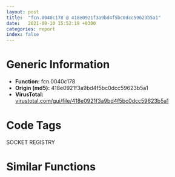 ```yaml
---
layout: post
title:  "fcn.0040c178 @ 418e0921f3a9bd4f5bc0dcc59623b5a1"
date:   2021-09-10 15:52:19 +0300
categories: report
index: false
---
```


# Generic Information
- **Function:** fcn.0040c178
- **Origin (md5):** 418e0921f3a9bd4f5bc0dcc59623b5a1
- **VirusTotal:** [virustotal.com/gui/file/418e0921f3a9bd4f5bc0dcc59623b5a1][virustotal_ref]

# Code Tags
<span class="tag" id="SOCKET">SOCKET</span>
<span class="tag" id="REGISTRY">REGISTRY</span>


# Similar Functions
<script type="text/javascript" src="https://www.gstatic.com/charts/loader.js"></script>
<script type="text/javascript">

    google.charts.load('current', {'packages':['corechart']});
    google.charts.setOnLoadCallback(drawChart);

    function drawChart() {
    var data = new google.visualization.DataTable();
        data.addColumn('number', 'X');
        data.addColumn('number', 'Y');
        data.addColumn({type: 'string', role: 'tooltip', 'p': {'html': true}});
        data.addColumn({'type': 'string', 'role': 'style'});
        
        data.addRows([
    [-33.44320297241211, -60.038002014160156, '<b><a href="/report/fcn.0040c178@418e0921f3a9bd4f5bc0dcc59623b5a1">fcn.0040c178</a><br>@418e0921f3a9bd4f5bc0dcc59623b5a1</b><br><br>push ebp<br>mov ebp esp<br>sub esp 0x620<br>mov eax dword[0x4a83f0]<br>xor eax ebp<br>mov dword[ebp-4] eax<br>push edi<br>xor eax eax<br>xor edi edi<br>push 0x400<br>mov word[ebp-0x614] ax<br>lea eax [ebp-0x612]<br>push edi<br>push eax<br>mov dword[ebp-0x61c] edi<br>mov dword[ebp-0x618] edi<br>call fcn.0043fe30<br>xor eax eax<br>push 0x208<br>mov word[ebp-0x210] ax<br>lea eax [ebp-0x20e]<br>push edi<br>push eax<br>mov dword[ebp-0x620] 0x400<br>call fcn.0043fe30<br>add esp 0x18<br>call fcn.0040b7d9<br>neg eax<br>sbb eax eax<br>and eax 0x200<br>lea ecx [ebp-0x618]<br>push ecx<br>inc eax<br>push eax<br>push edi<br>push 0x4912b8<br>push reloc.WS2_32.dll_bind<br>call dword[sym.imp.ADVAPI32.dll_RegOpenKeyExW]<br>test eax eax<br>jne 0x40c272<br>lea eax [ebp-0x620]<br>push eax<br>lea eax [ebp-0x614]<br>push eax<br>push edi<br>push edi<br>push 0x48fcac<br>push dword[ebp-0x618]<br>call dword[sym.imp.ADVAPI32.dll_RegQueryValueExW]<br>test eax eax<br>jne 0x40c266<br>push 0x104<br>lea eax [ebp-0x614]<br>push eax<br>lea eax [ebp-0x210]<br>push 0x105<br>push eax<br>mov dword[ebp-0x61c] 1<br>call fcn.0044844d<br>lea eax [ebp-0x210]<br>push eax<br>call fcn.0043eef2<br>add esp 0x14<br>mov dword[ebx] eax<br>push dword[ebp-0x618]<br>call dword[sym.imp.ADVAPI32.dll_RegCloseKey]<br>mov ecx dword[ebp-4]<br>mov eax dword[ebp-0x61c]<br>xor ecx ebp<br>pop edi<br>call fcn.0043e257<br>leave<br>ret<br>', 'point { fill-color: #e0440e; }'],
[-54.03629684448242, -46.964622497558594, '<b><a href="/report/fcn.0041997e@418e0921f3a9bd4f5bc0dcc59623b5a1">fcn.0041997e</a><br>@418e0921f3a9bd4f5bc0dcc59623b5a1</b><br><br>push ebp<br>mov ebp esp<br>sub esp 0x624<br>mov eax dword[0x4a83f0]<br>xor eax ebp<br>mov dword[ebp-4] eax<br>push esi<br>push edi<br>xor eax eax<br>xor edi edi<br>mov esi 0x400<br>push esi<br>mov word[ebp-0x614] ax<br>lea eax [ebp-0x612]<br>push edi<br>push eax<br>mov dword[ebp-0x61c] edi<br>mov dword[ebp-0x618] edi<br>call fcn.0043fe30<br>xor eax eax<br>push 0x208<br>mov word[ebp-0x210] ax<br>lea eax [ebp-0x20e]<br>push edi<br>push eax<br>mov dword[ebp-0x624] esi<br>call fcn.0043fe30<br>add esp 0x18<br>push 0x48fcec<br>push 0x493160<br>mov dword[ebp-0x620] edi<br>call dword[sym.imp.KERNEL32.dll_GetModuleHandleA]<br>push eax<br>call dword[sym.imp.KERNEL32.dll_GetProcAddress]<br>mov esi eax<br>cmp esi edi<br>je 0x419a18<br>lea eax [ebp-0x620]<br>push eax<br>call dword[sym.imp.KERNEL32.dll_GetCurrentProcess]<br>push eax<br>call esi<br>test eax eax<br>je 0x419a1e<br>mov eax dword[ebp-0x620]<br>neg eax<br>sbb eax eax<br>lea ecx [ebp-0x618]<br>push ecx<br>and eax 0x200<br>inc eax<br>push eax<br>push edi<br>push 0x49316c<br>push reloc.WS2_32.dll_bind<br>call dword[sym.imp.ADVAPI32.dll_RegOpenKeyExA]<br>test eax eax<br>jne 0x419aae<br>lea eax [ebp-0x624]<br>push eax<br>lea eax [ebp-0x614]<br>push eax<br>push edi<br>push edi<br>push 0x49317c<br>push dword[ebp-0x618]<br>call dword[sym.imp.ADVAPI32.dll_RegQueryValueExA]<br>test eax eax<br>jne 0x419aa2<br>push 0x104<br>lea eax [ebp-0x614]<br>push eax<br>lea eax [ebp-0x210]<br>push 0x105<br>push eax<br>mov dword[ebp-0x61c] 1<br>call fcn.0044844d<br>lea eax [ebp-0x210]<br>push eax<br>call fcn.0043eef2<br>add esp 0x14<br>mov dword[ebx] eax<br>push dword[ebp-0x618]<br>call dword[sym.imp.ADVAPI32.dll_RegCloseKey]<br>mov ecx dword[ebp-4]<br>mov eax dword[ebp-0x61c]<br>pop edi<br>xor ecx ebp<br>pop esi<br>call fcn.0043e257<br>leave<br>ret<br>', 'null'],
[3.0827035903930664, -67.69485473632812, '<b><a href="/report/fcn.00407182@6c5b0418e4a4c57d99cda47d2717045d">fcn.00407182</a><br>@6c5b0418e4a4c57d99cda47d2717045d</b><br><br>push ebp<br>lea ebp [esp-0x1fb4]<br>mov eax 0x2034<br>call fcn.004090e0<br>mov eax dword[0x43720c]<br>xor eax ebp<br>mov dword[ebp+0x1fb0] eax<br>push esi<br>push edi<br>mov esi 0x206<br>xor edi edi<br>push esi<br>lea eax [ebp+0x1ba2]<br>push edi<br>push eax<br>mov word[ebp+0x1ba0] di<br>call fcn.00408570<br>lea eax [ebp+0x1ba0]<br>push str.C:log<br>push eax<br>call fcn.00408466<br>push 0x7fe<br>lea eax [ebp+0xf92]<br>push edi<br>push eax<br>mov word[ebp+0xf90] di<br>call fcn.00408570<br>lea eax [ebp+0x1ba0]<br>push eax<br>lea eax [ebp+0x1998]<br>push str._sgswb.log<br>push eax<br>call fcn.00408482<br>push esi<br>lea eax [ebp+0x1792]<br>push edi<br>push eax<br>mov word[ebp+0x1790] di<br>call fcn.00408570<br>push esi<br>lea eax [ebp+0x1daa]<br>push edi<br>push eax<br>mov word[ebp+0x1da8] di<br>call fcn.00408570<br>add esp 0x44<br>push 0x104<br>lea eax [ebp+0x1da8]<br>push eax<br>push edi<br>call dword[sym.imp.KERNEL32.dll_GetModuleFileNameW]<br>lea eax [ebp+0x1da8]<br>push 0x5c<br>push eax<br>call fcn.0040840c<br>mov esi dword[sym.imp.SHLWAPI.dll_PathFileExistsW]<br>pop ecx<br>mov word[eax] di<br>pop ecx<br>lea eax [ebp+0x1998]<br>push eax<br>call esi<br>test eax eax<br>je 0x4073aa<br>lea eax [ebp+0x1da8]<br>push ebx<br>push eax<br>call fcn.00407e49<br>lea eax [ebp+eax*2+0x1daa]<br>push eax<br>lea eax [ebp+0x1790]<br>push eax<br>call fcn.00408466<br>lea eax [ebp+0x1790]<br>push eax<br>lea eax [ebp+0x1ba0]<br>push eax<br>lea eax [ebp+0x1998]<br>push str._s_s.txt<br>push eax<br>call fcn.00408482<br>lea eax [ebp+0x1fc0]<br>push eax<br>push dword[ebp+0x1fbc]<br>lea eax [ebp+0xf90]<br>push 0x3ff<br>push eax<br>call fcn.00408a69<br>push edi<br>call fcn.0040bf96<br>mov dword[ebp-0x80] eax<br>lea eax [ebp-0x80]<br>push eax<br>mov dword[ebp-0x7c] edx<br>call fcn.0040bf72<br>lea ecx [ebp+0xf90]<br>push ecx<br>push dword[eax]<br>mov ecx dword[eax+0x10]<br>push dword[eax+4]<br>inc ecx<br>push dword[eax+8]<br>push dword[eax+0xc]<br>mov eax dword[eax+0x14]<br>push ecx<br>add eax 0x76c<br>push eax<br>lea eax [ebp-0x70]<br>push str.__d__d__d__d__d__d_:_s<br>push eax<br>call fcn.00408482<br>add esp 0x58<br>lea eax [ebp+0x1998]<br>push eax<br>mov word[ebp+0x178e] di<br>mov dword[ebp-0x74] edi<br>call esi<br>xor ebx ebx<br>inc ebx<br>test eax eax<br>je 0x40732c<br>mov dword[ebp-0x74] ebx<br>lea eax [ebp+0x1998]<br>push 0x42d2f8<br>push eax<br>call fcn.00408984<br>mov esi eax<br>cmp esi edi<br>pop ecx<br>pop ecx<br>je 0x4073a9<br>cmp dword[ebp-0x74] edi<br>jne 0x407361<br>push esi<br>push 2<br>lea eax [ebp-0x78]<br>push ebx<br>push eax<br>mov dword[ebp-0x78] 0xfeff<br>call fcn.0040883c<br>add esp 0x10<br>lea eax [ebp-0x70]<br>push eax<br>call fcn.00407e49<br>push esi<br>add eax eax<br>push eax<br>lea eax [ebp-0x70]<br>push ebx<br>push eax<br>call fcn.0040883c<br>push esi<br>push 2<br>lea eax [ebp-0x74]<br>push ebx<br>push eax<br>mov dword[ebp-0x74] 0xd<br>call fcn.0040883c<br>push esi<br>push 2<br>lea eax [ebp-0x74]<br>push ebx<br>push eax<br>mov dword[ebp-0x74] 0xa<br>call fcn.0040883c<br>push esi<br>call fcn.00408661<br>add esp 0x38<br>pop ebx<br>mov ecx dword[ebp+0x1fb0]<br>pop edi<br>xor ecx ebp<br>pop esi<br>call fcn.004082f3<br>add ebp 0x1fb4<br>leave<br>ret<br>', 'null'],
[-38.06499481201172, -95.53545379638672, '<b><a href="/report/fcn.0040b819@418e0921f3a9bd4f5bc0dcc59623b5a1">fcn.0040b819</a><br>@418e0921f3a9bd4f5bc0dcc59623b5a1</b><br><br>push ebp<br>mov ebp esp<br>mov eax 0x13d0<br>call fcn.004406a0<br>mov eax dword[0x4a83f0]<br>xor eax ebp<br>mov dword[ebp-4] eax<br>mov eax dword[ebp+8]<br>push ebx<br>push esi<br>push edi<br>xor edi edi<br>push 0xf9c<br>mov dword[ebp-0x13d0] eax<br>lea eax [ebp-0x13b4]<br>push edi<br>push eax<br>mov dword[ebp-0x13b8] edi<br>call fcn.0043fe30<br>xor eax eax<br>push 0x206<br>mov word[ebp-0x418] ax<br>lea eax [ebp-0x416]<br>push edi<br>push eax<br>mov dword[ebp-0x13c4] edi<br>call fcn.0043fe30<br>add esp 0x18<br>lea eax [ebp-0x13c4]<br>push eax<br>push 0xfa0<br>lea eax [ebp-0x13b8]<br>push eax<br>mov dword[ebp-0x13c0] edi<br>mov dword[ebp-0x13c8] edi<br>call dword[sym.imp.PSAPI.DLL_EnumProcesses]<br>test eax eax<br>je 0x40b986<br>mov eax dword[ebp-0x13c4]<br>cmp eax edi<br>je 0x40b986<br>shr eax 2<br>mov dword[ebp-0x13cc] eax<br>mov dword[ebp-0x13bc] edi<br>cmp eax edi<br>jbe 0x40b986<br>mov esi 0x208<br>mov eax dword[ebp-0x13bc]<br>push dword[ebp+eax*4-0x13b8]<br>push edi<br>push 0x410<br>call dword[sym.imp.KERNEL32.dll_OpenProcess]<br>mov ebx eax<br>cmp ebx edi<br>je 0x40b96e<br>push esi<br>lea eax [ebp-0x418]<br>push edi<br>push eax<br>mov dword[ebp-0x13c0] edi<br>call fcn.0043fe30<br>add esp 0xc<br>lea eax [ebp-0x13c4]<br>push eax<br>push 4<br>lea eax [ebp-0x13c0]<br>push eax<br>push ebx<br>call dword[sym.imp.PSAPI.DLL_EnumProcessModules]<br>test eax eax<br>je 0x40b967<br>push 0x104<br>lea eax [ebp-0x418]<br>push eax<br>push dword[ebp-0x13c0]<br>push ebx<br>call dword[sym.imp.PSAPI.DLL_GetModuleBaseNameW]<br>test eax eax<br>je 0x40b967<br>push 0x491278<br>lea eax [ebp-0x418]<br>push eax<br>call dword[sym.imp.KERNEL32.dll_lstrcmpiW]<br>test eax eax<br>jne 0x40b95f<br>mov dword[ebp-0x13c8] 1<br>cmp dword[ebp-0x13c8] edi<br>jne 0x40b997<br>push ebx<br>call dword[sym.imp.KERNEL32.dll_CloseHandle]<br>inc dword[ebp-0x13bc]<br>mov eax dword[ebp-0x13bc]<br>cmp eax dword[ebp-0x13cc]<br>jb 0x40b8d1<br>xor eax eax<br>mov ecx dword[ebp-4]<br>pop edi<br>pop esi<br>xor ecx ebp<br>pop ebx<br>call fcn.0043e257<br>leave<br>ret<br>xor eax eax<br>push esi<br>mov word[ebp-0x210] ax<br>lea eax [ebp-0x20e]<br>push edi<br>push eax<br>call fcn.0043fe30<br>add esp 0xc<br>push 0x104<br>lea eax [ebp-0x210]<br>push eax<br>push edi<br>push ebx<br>call dword[sym.imp.PSAPI.DLL_GetModuleFileNameExW]<br>lea eax [ebp-0x210]<br>push eax<br>call dword[sym.imp.SHLWAPI.dll_PathRemoveFileSpecW]<br>push ebx<br>call dword[sym.imp.KERNEL32.dll_CloseHandle]<br>mov ecx dword[ebp-0x13d0]<br>lea eax [ebp-0x210]<br>push eax<br>call fcn.00402e16<br>xor eax eax<br>inc eax<br>jmp 0x40b988<br>', 'null'],
[-52.80982208251953, -9.919146537780762, '<b><a href="/report/fcn.00432a0a@418e0921f3a9bd4f5bc0dcc59623b5a1">fcn.00432a0a</a><br>@418e0921f3a9bd4f5bc0dcc59623b5a1</b><br><br>push ebp<br>mov ebp esp<br>sub esp 0x210<br>mov eax dword[0x4a83f0]<br>xor eax ebp<br>mov dword[ebp-4] eax<br>xor eax eax<br>push 0x208<br>push eax<br>mov word[ebp-0x210] ax<br>lea eax [ebp-0x20e]<br>push eax<br>call fcn.0043fe30<br>push 0x495274<br>push edi<br>call fcn.004547a1<br>add esp 0x14<br>test eax eax<br>lea eax [ebp-0x210]<br>jne 0x432a8a<br>push ebx<br>push esi<br>push eax<br>mov esi 0x104<br>push esi<br>call dword[sym.imp.KERNEL32.dll_GetCurrentDirectoryW]<br>mov ebx eax<br>lea eax [ebp-0x210]<br>push eax<br>call dword[sym.imp.SHLWAPI.dll_PathAddBackslashW]<br>sub esi ebx<br>push esi<br>push edi<br>lea eax [ebp-0x210]<br>push 0x105<br>push eax<br>call fcn.00454609<br>add esp 0x10<br>pop esi<br>pop ebx<br>jmp 0x432a9e<br>push 0x104<br>push edi<br>push 0x105<br>push eax<br>call fcn.0044844d<br>add esp 0x10<br>lea eax [ebp-0x210]<br>push eax<br>call dword[sym.imp.SHLWAPI.dll_PathFileExistsW]<br>test eax eax<br>je 0x432ab3<br>xor eax eax<br>jmp 0x432ac4<br>push 0<br>lea eax [ebp-0x210]<br>push eax<br>push 0<br>call dword[sym.imp.SHELL32.dll_SHCreateDirectoryExW]<br>xor ecx ecx<br>test eax eax<br>sete cl<br>mov eax ecx<br>mov ecx dword[ebp-4]<br>xor ecx ebp<br>call fcn.0043e257<br>leave<br>ret<br>', 'null'],
[-74.72380065917969, -68.64042663574219, '<b><a href="/report/fcn.00414d40@d32515577b2cd57bf3dd6c5e3c37e219">fcn.00414d40</a><br>@d32515577b2cd57bf3dd6c5e3c37e219</b><br><br>push ebp<br>mov ebp esp<br>mov eax 0x40a8<br>call fcn.00413d60<br>mov eax dword[0x4dda84]<br>xor eax ebp<br>mov dword[ebp-4] eax<br>mov eax dword[ebp+8]<br>push esi<br>mov dword[ebp-0x4050] eax<br>xor esi esi<br>mov dword[ebp-0x404c] eax<br>mov eax dword[ebp+0xc]<br>push edi<br>mov edi dword[ebp+0x10]<br>mov dword[ebp-0x4058] 0x414cb0<br>mov dword[ebp-0x4054] 0x414ce0<br>mov dword[ebp-0x4048] eax<br>call fcn.00417730<br>lea eax [ebp-0x4020]<br>mov dword[ebp-0x4030] 0x4176e0<br>push esi<br>push eax<br>mov dword[ebp-0x402c] 0x417700<br>mov dword[ebp-0x4044] 0x4176e0<br>mov dword[ebp-0x4040] 0x417700<br>call fcn.00414fc0<br>lea eax [ebp-0x4058]<br>mov dword[ebp-0x4010] eax<br>lea eax [ebp-0x4020]<br>push eax<br>call fcn.00414ff0<br>lea eax [ebp-0x40a8]<br>push eax<br>call fcn.00415580<br>lea eax [ebp-0x4044]<br>push eax<br>lea eax [ebp-0x4030]<br>push eax<br>lea eax [ebp-0x4020]<br>push eax<br>lea eax [ebp-0x40a8]<br>push eax<br>call fcn.004155c0<br>add esp 0x20<br>test eax eax<br>jne 0x414eea<br>mov eax dword[ebp-0x4098]<br>mov dword[ebp-0x403c] 0xffffffff<br>mov dword[ebp-0x4028] esi<br>mov dword[ebp-0x4024] esi<br>mov dword[ebp-0x4038] esi<br>mov dword[ebp-0x4034] esi<br>cmp byte[eax+0x19] 0<br>jne 0x414eea<br>lea eax [ebp-0x4044]<br>push eax<br>lea eax [ebp-0x4030]<br>push eax<br>lea eax [ebp-0x4034]<br>push eax<br>lea eax [ebp-0x4038]<br>push eax<br>lea eax [ebp-0x4024]<br>push eax<br>lea eax [ebp-0x4028]<br>push eax<br>lea eax [ebp-0x403c]<br>push eax<br>push esi<br>lea eax [ebp-0x4020]<br>push eax<br>lea eax [ebp-0x40a8]<br>push eax<br>call fcn.00415150<br>add esp 0x28<br>test eax eax<br>jne 0x414eea<br>mov eax dword[ebp-0x4024]<br>push 4<br>push 0x3000<br>inc eax<br>push eax<br>push esi<br>call dword[sym.imp.KERNEL32.dll_VirtualAlloc]<br>mov esi eax<br>test esi esi<br>je 0x414ed4<br>mov eax dword[ebp-0x4024]<br>test edi edi<br>je 0x414eba<br>mov dword[edi] eax<br>push eax<br>push dword[ebp-0x4028]<br>push esi<br>call fcn.0041c0c0<br>mov eax dword[ebp-0x4024]<br>add esp 0xc<br>mov byte[eax+esi] 0<br>push dword[ebp-0x4028]<br>lea eax [ebp-0x4030]<br>push eax<br>call dword[ebp-0x402c]<br>add esp 8<br>lea eax [ebp-0x4030]<br>push eax<br>lea eax [ebp-0x40a8]<br>push eax<br>call fcn.004154f0<br>mov ecx dword[ebp-4]<br>add esp 8<br>mov eax esi<br>xor ecx ebp<br>pop edi<br>pop esi<br>call fcn.00413d44<br>mov esp ebp<br>pop ebp<br>ret 0xc<br>', 'null'],
[-124.55593872070312, -30.1319637298584, '<b><a href="/report/fcn.01001cf4@7be42d186738ec1816397d616de2cb9d">fcn.01001cf4</a><br>@7be42d186738ec1816397d616de2cb9d</b><br><br>mov edi edi<br>push ebp<br>mov ebp esp<br>sub esp 0x348<br>mov eax dword[0x100b2d0]<br>push ebx<br>xor ebx ebx<br>cmp byte[0x100b2e0] bl<br>mov dword[ebp-4] eax<br>je 0x1001e03<br>lea eax [ebp-0x344]<br>push eax<br>push 0x2001f<br>push ebx<br>push str.SoftwareMicrosoftWindowsCurrentVersionRunOnce<br>push 0x80000002<br>call dword[sym.imp.ADVAPI32.dll_RegOpenKeyExA]<br>test eax eax<br>jne 0x1001e03<br>push esi<br>lea eax [ebp-0x348]<br>push eax<br>lea eax [ebp-0x340]<br>push eax<br>push ebx<br>push ebx<br>mov esi 0x100b2e0<br>push esi<br>push dword[ebp-0x344]<br>mov dword[ebp-0x348] 0x238<br>call dword[sym.imp.ADVAPI32.dll_RegQueryValueExA]<br>test eax eax<br>jne 0x1001df6<br>push edi<br>push 0x40<br>pop ecx<br>mov byte[ebp-0x108] bl<br>lea edi [ebp-0x107]<br>rep stosd<br>stosw word<br>stosb byte<br>mov edi 0x104<br>push edi<br>lea eax [ebp-0x108]<br>push eax<br>call dword[sym.imp.KERNEL32.dll_GetSystemDirectoryA]<br>test eax eax<br>je 0x1001dae<br>push 0x1001271<br>push edi<br>lea eax [ebp-0x108]<br>push eax<br>call fcn.010066cf<br>push 0x100bc44<br>lea eax [ebp-0x108]<br>push eax<br>lea eax [ebp-0x340]<br>push str.rundll32.exe__sadvpack.dll_DelNodeRunDLL32___s_<br>push eax<br>call dword[sym.imp.USER32.dll_wsprintfA]<br>add esp 0x10<br>lea eax [ebp-0x340]<br>push eax<br>call dword[sym.imp.KERNEL32.dll_lstrlenA]<br>inc eax<br>push eax<br>lea eax [ebp-0x340]<br>push eax<br>push 1<br>push ebx<br>push esi<br>push dword[ebp-0x344]<br>call dword[sym.imp.ADVAPI32.dll_RegSetValueExA]<br>pop edi<br>push dword[ebp-0x344]<br>call dword[sym.imp.ADVAPI32.dll_RegCloseKey]<br>pop esi<br>mov ecx dword[ebp-4]<br>pop ebx<br>call fcn.010064de<br>leave<br>ret<br>', 'null'],
[-113.78530883789062, -110.531494140625, '<b><a href="/report/fcn.004238ab@59aef7c08025d70f84c85db2092fc99e">fcn.004238ab</a><br>@59aef7c08025d70f84c85db2092fc99e</b><br><br>push ebp<br>lea ebp [esp-0x290]<br>sub esp 0x310<br>mov eax dword[0x433138]<br>push ebx<br>push esi<br>push edi<br>mov dword[ebp+0x28c] eax<br>mov esi ecx<br>call fcn.004225a4<br>mov ebx eax<br>mov eax dword[esi+0x40]<br>mov dword[ebx+8] eax<br>mov eax dword[esi+0x40]<br>mov dword[ebx+0xc] eax<br>mov edi 0x104<br>push edi<br>lea eax [ebp+0x84]<br>push eax<br>push dword[esi+0x40]<br>call dword[sym.imp.KERNEL32.dll_GetModuleFileNameA]<br>test eax eax<br>je 0x4238fa<br>cmp eax edi<br>jne 0x4238ff<br>call fcn.0041f6c0<br>lea eax [ebp+0x84]<br>push eax<br>call dword[sym.imp.SHLWAPI.dll_PathFindExtensionA]<br>test eax eax<br>mov dword[ebp-0x80] eax<br>jne 0x423918<br>call fcn.0041f6c0<br>mov eax dword[ebp-0x80]<br>mov byte[eax] 0<br>push edi<br>lea eax [ebp+0x188]<br>push eax<br>lea eax [ebp+0x84]<br>push eax<br>call fcn.0042387c<br>test eax eax<br>je 0x42393b<br>call fcn.0041f6c0<br>xor edi edi<br>cmp dword[esi+0x5c] edi<br>jne 0x423952<br>lea eax [ebp+0x188]<br>push eax<br>call fcn.0040d82b<br>pop ecx<br>mov dword[esi+0x5c] eax<br>cmp dword[esi+0x4c] edi<br>jne 0x423980<br>push 0x100<br>lea eax [ebp-0x7c]<br>push eax<br>push 0xe000<br>call fcn.0041df60<br>test eax eax<br>je 0x423974<br>lea eax [ebp-0x7c]<br>push eax<br>jmp 0x423977<br>push dword[esi+0x5c]<br>call fcn.0040d82b<br>pop ecx<br>mov dword[esi+0x4c] eax<br>mov eax dword[esi+0x4c]<br>mov dword[ebx+0x10] eax<br>cmp dword[esi+0x60] edi<br>jne 0x4239bc<br>cmp dword[esi+0x68] 1<br>jne 0x423998<br>push str..CHM<br>jmp 0x42399d<br>push str..HLP<br>push dword[ebp-0x80]<br>call dword[sym.imp.KERNEL32.dll_lstrcpyA]<br>lea eax [ebp+0x84]<br>push eax<br>call fcn.0040d82b<br>mov dword[esi+0x60] eax<br>mov eax dword[ebp-0x80]<br>pop ecx<br>mov byte[eax] 0<br>cmp dword[esi+0x64] edi<br>jne 0x4239e3<br>push str..INI<br>lea eax [ebp+0x188]<br>push eax<br>call dword[sym.imp.KERNEL32.dll_lstrcatA]<br>lea eax [ebp+0x188]<br>push eax<br>call fcn.0040d82b<br>pop ecx<br>mov dword[esi+0x64] eax<br>mov ecx dword[ebp+0x28c]<br>pop edi<br>pop esi<br>pop ebx<br>call fcn.0040d1cb<br>add ebp 0x290<br>leave<br>ret<br>', 'null'],
[-86.93212127685547, 88.12630462646484, '<b><a href="/report/fcn.00405ace@6c5b0418e4a4c57d99cda47d2717045d">fcn.00405ace</a><br>@6c5b0418e4a4c57d99cda47d2717045d</b><br><br>push ebp<br>lea ebp [esp-0x9b8]<br>sub esp 0xa38<br>mov eax dword[0x43720c]<br>xor eax ebp<br>mov dword[ebp+0x9b4] eax<br>push ebx<br>push esi<br>push edi<br>mov esi 0x206<br>xor edi edi<br>push esi<br>lea eax [ebp+0x5a6]<br>mov ebx ecx<br>push edi<br>push eax<br>mov dword[ebp-0x78] ebx<br>mov word[ebp+0x5a4] di<br>call fcn.00408570<br>push esi<br>lea eax [ebp+0x7ae]<br>push edi<br>push eax<br>mov word[ebp+0x7ac] di<br>call fcn.00408570<br>push esi<br>lea eax [ebp+0x39e]<br>push edi<br>push eax<br>mov word[ebp+0x39c] di<br>call fcn.00408570<br>lea eax [ebx+0xb0]<br>add esp 0x24<br>cmp dword[eax+0x18] 8<br>jb 0x405b4b<br>mov eax dword[eax+4]<br>jmp 0x405b4e<br>add eax 4<br>push str.WanNengWBInfo.ini<br>push eax<br>lea eax [ebp+0x39c]<br>push 0x42d498<br>push eax<br>call fcn.00408482<br>add esp 0x10<br>lea eax [ebp+0x39c]<br>push eax<br>mov esi 0x104<br>push esi<br>lea eax [ebp+0x7ac]<br>push eax<br>push 0x42d2c8<br>mov edi str.CfgUserPath<br>push edi<br>push str.AppInfo<br>call dword[sym.imp.KERNEL32.dll_GetPrivateProfileStringW]<br>mov ebx dword[sym.imp.SHLWAPI.dll_PathFileExistsW]<br>lea eax [ebp+0x7ac]<br>push eax<br>call ebx<br>test eax eax<br>je 0x405bc0<br>mov esi dword[ebp-0x78]<br>lea eax [ebp+0x7ac]<br>push eax<br>lea ecx [esi+0x24]<br>call fcn.00401532<br>mov byte[esi+0x21] 1<br>jmp 0x405d71<br>push 0<br>push 0x2b<br>lea eax [ebp+0x5a4]<br>push eax<br>push 0<br>call dword[sym.imp.SHELL32.dll_SHGetSpecialFolderPathW]<br>lea eax [ebp+0x5a4]<br>push 0x42d580<br>push eax<br>call fcn.0040843c<br>lea eax [ebp+0x5a4]<br>push str.WanNengWBInput<br>push eax<br>call fcn.0040843c<br>lea eax [ebp+0x5a4]<br>push 0x42d580<br>push eax<br>call fcn.0040843c<br>lea eax [ebp+0x5a4]<br>push str.WanNengWB<br>push eax<br>call fcn.0040843c<br>lea eax [ebp+0x5a4]<br>push str..ini<br>push eax<br>call fcn.0040843c<br>add esp 0x28<br>lea eax [ebp+0x5a4]<br>push eax<br>push esi<br>lea eax [ebp+0x7ac]<br>push eax<br>push 0x42d2c8<br>push edi<br>push str.Globals<br>call dword[sym.imp.KERNEL32.dll_GetPrivateProfileStringW]<br>lea eax [ebp+0x7ac]<br>push eax<br>call ebx<br>test eax eax<br>jne 0x405ba5<br>and word[ebp+0x194] ax<br>push 0x206<br>push eax<br>lea eax [ebp+0x196]<br>push eax<br>call fcn.00408570<br>lea eax [ebp+0x194]<br>push str.SOFTWARE<br>push eax<br>call fcn.00408466<br>lea eax [ebp+0x194]<br>push str.WanNengWBInput<br>push eax<br>call fcn.0040843c<br>add esp 0x1c<br>lea eax [ebp-0x7c]<br>push eax<br>push 0xf003f<br>push 0<br>lea eax [ebp+0x194]<br>push eax<br>push 0x80000002<br>call dword[sym.imp.ADVAPI32.dll_RegOpenKeyExW]<br>test eax eax<br>jne 0x405cf6<br>lea eax [ebp-0x80]<br>push eax<br>lea eax [ebp+0x7ac]<br>push eax<br>push 0<br>push 0<br>push edi<br>push dword[ebp-0x7c]<br>mov dword[ebp-0x80] esi<br>call dword[sym.imp.ADVAPI32.dll_RegQueryValueExW]<br>test eax eax<br>jne 0x405cf6<br>lea eax [ebp+0x7ac]<br>push eax<br>call ebx<br>test eax eax<br>je 0x405cf6<br>push dword[ebp-0x7c]<br>call dword[sym.imp.ADVAPI32.dll_RegCloseKey]<br>jmp 0x405ba5<br>push dword[ebp-0x7c]<br>call dword[sym.imp.ADVAPI32.dll_RegCloseKey]<br>push esi<br>lea eax [ebp-0x74]<br>push eax<br>push 0<br>call dword[sym.imp.KERNEL32.dll_GetModuleFileNameW]<br>lea eax [ebp-0x74]<br>push 0x5c<br>push eax<br>call fcn.0040840c<br>and word[eax+2] 0<br>push str.WanNengWBInfo.ini<br>lea eax [ebp-0x74]<br>push eax<br>lea eax [ebp+0x39c]<br>push 0x42d498<br>push eax<br>call fcn.00408482<br>add esp 0x18<br>lea eax [ebp+0x39c]<br>push eax<br>push esi<br>lea eax [ebp+0x7ac]<br>push eax<br>push 0x42d2c8<br>push edi<br>push str.AppInfo<br>call dword[sym.imp.KERNEL32.dll_GetPrivateProfileStringW]<br>lea eax [ebp+0x7ac]<br>push eax<br>call ebx<br>test eax eax<br>jne 0x405ba5<br>mov eax dword[ebp-0x78]<br>mov byte[eax+0x21] 0<br>mov ecx dword[ebp+0x9b4]<br>pop edi<br>pop esi<br>xor ecx ebp<br>pop ebx<br>call fcn.004082f3<br>add ebp 0x9b8<br>leave<br>ret<br>', 'null'],
[47.868316650390625, -66.3442153930664, '<b><a href="/report/fcn.00406669@6c5b0418e4a4c57d99cda47d2717045d">fcn.00406669</a><br>@6c5b0418e4a4c57d99cda47d2717045d</b><br><br>push ebp<br>lea ebp [esp-0x18c]<br>sub esp 0x20c<br>mov eax dword[0x43720c]<br>xor eax ebp<br>mov dword[ebp+0x188] eax<br>push esi<br>push edi<br>xor esi esi<br>push 0x206<br>lea eax [ebp-0x7e]<br>push esi<br>push eax<br>mov edi ecx<br>mov word[ebp-0x80] si<br>call fcn.00408570<br>add esp 0xc<br>push 0x104<br>lea eax [ebp-0x80]<br>push eax<br>mov ecx edi<br>call fcn.0040532d<br>test al al<br>jne 0x4066d0<br>push esi<br>push 0x1a<br>lea eax [ebp-0x80]<br>push eax<br>push esi<br>call dword[sym.imp.SHELL32.dll_SHGetSpecialFolderPathW]<br>lea eax [ebp-0x80]<br>push eax<br>call fcn.00407e49<br>test eax eax<br>pop ecx<br>je 0x40671e<br>mov esi 0x42d580<br>lea eax [ebp-0x80]<br>push esi<br>push eax<br>call fcn.0040843c<br>lea eax [ebp-0x80]<br>push str.WanNengWBIME.users<br>push eax<br>call fcn.0040843c<br>lea eax [ebp-0x80]<br>push esi<br>push eax<br>call fcn.0040843c<br>add esp 0x18<br>lea eax [ebp-0x80]<br>push eax<br>call dword[sym.imp.SHLWAPI.dll_PathFileExistsW]<br>test eax eax<br>jne 0x406712<br>lea eax [ebp-0x80]<br>push eax<br>call fcn.00406c92<br>pop ecx<br>lea eax [ebp-0x80]<br>push eax<br>lea ecx [edi+0x24]<br>call fcn.00401532<br>mov ecx dword[ebp+0x188]<br>pop edi<br>xor ecx ebp<br>pop esi<br>call fcn.004082f3<br>add ebp 0x18c<br>leave<br>ret<br>', 'null'],
[47.213096618652344, -88.67250061035156, '<b><a href="/report/fcn.0040659d@6c5b0418e4a4c57d99cda47d2717045d">fcn.0040659d</a><br>@6c5b0418e4a4c57d99cda47d2717045d</b><br><br>push ebp<br>lea ebp [esp-0x18c]<br>sub esp 0x20c<br>mov eax dword[0x43720c]<br>xor eax ebp<br>mov dword[ebp+0x188] eax<br>push esi<br>push edi<br>xor esi esi<br>push 0x206<br>lea eax [ebp-0x7e]<br>push esi<br>push eax<br>mov edi ecx<br>mov word[ebp-0x80] si<br>call fcn.00408570<br>add esp 0xc<br>push 0x104<br>lea eax [ebp-0x80]<br>push eax<br>mov ecx edi<br>call fcn.0040532d<br>test al al<br>jne 0x406604<br>push esi<br>push 0x1a<br>lea eax [ebp-0x80]<br>push eax<br>push esi<br>call dword[sym.imp.SHELL32.dll_SHGetSpecialFolderPathW]<br>lea eax [ebp-0x80]<br>push eax<br>call fcn.00407e49<br>test eax eax<br>pop ecx<br>je 0x406652<br>mov esi 0x42d580<br>lea eax [ebp-0x80]<br>push esi<br>push eax<br>call fcn.0040843c<br>lea eax [ebp-0x80]<br>push str.WanNengWBIME<br>push eax<br>call fcn.0040843c<br>lea eax [ebp-0x80]<br>push esi<br>push eax<br>call fcn.0040843c<br>add esp 0x18<br>lea eax [ebp-0x80]<br>push eax<br>call dword[sym.imp.SHLWAPI.dll_PathFileExistsW]<br>test eax eax<br>jne 0x406646<br>lea eax [ebp-0x80]<br>push eax<br>call fcn.00406c92<br>pop ecx<br>lea eax [ebp-0x80]<br>push eax<br>lea ecx [edi+0x40]<br>call fcn.00401532<br>mov ecx dword[ebp+0x188]<br>pop edi<br>xor ecx ebp<br>pop esi<br>call fcn.004082f3<br>add ebp 0x18c<br>leave<br>ret<br>', 'null'],
[-2.7668051719665527, -11.998093605041504, '<b><a href="/report/fcn.00414324@912f1d013a0d6151bc7a7cef6da1b2a0">fcn.00414324</a><br>@912f1d013a0d6151bc7a7cef6da1b2a0</b><br><br>push ebp<br>mov ebp esp<br>sub esp 0x134<br>mov eax dword[0x4b8744]<br>xor eax ebp<br>mov dword[ebp-4] eax<br>push esi<br>push edi<br>xor edi edi<br>mov dword[ebp-0x10c] ecx<br>inc edi<br>call fcn.004149f8<br>push 0xf0<br>mov esi eax<br>push 0x66<br>push esi<br>call dword[sym.imp.KERNEL32.dll_FindResourceW]<br>test eax eax<br>je 0x41446b<br>push eax<br>push esi<br>call dword[sym.imp.KERNEL32.dll_LoadResource]<br>test eax eax<br>je 0x41446b<br>push eax<br>call dword[sym.imp.KERNEL32.dll_LockResource]<br>mov esi eax<br>test esi esi<br>je 0x41446b<br>push ebx<br>movzx eax word[esi]<br>xor ecx ecx<br>cmp cx ax<br>je 0x41446a<br>mov ebx dword[esi+4]<br>mov ecx 0x403<br>mov dword[ebp-0x110] eax<br>movzx eax word[esi+2]<br>add esi 8<br>cmp cx ax<br>jne 0x4143f4<br>push esi<br>lea ecx [ebp-0x108]<br>call fcn.0040ef80<br>lea ecx [ebp-0x108]<br>call fcn.00404b49<br>push eax<br>mov eax dword[ebp-0x110]<br>push ecx<br>mov ecx dword[ebp-0x10c]<br>push 0x143<br>movzx eax ax<br>push eax<br>lea ecx [ecx+4]<br>call fcn.0041495d<br>xor ecx ecx<br>cmp eax 0xffffffff<br>cmove edi ecx<br>lea ecx [ebp-0x108]<br>call fcn.0040501c<br>jmp 0x414460<br>mov ecx 0x1234<br>cmp cx ax<br>jne 0x414460<br>or dword[ebp-0x130] 0xffffffff<br>lea ecx [ebp-0x108]<br>push esi<br>mov dword[ebp-0x134] 1<br>call fcn.0040ef80<br>mov ecx eax<br>call fcn.00404b49<br>lea ecx [ebp-0x108]<br>mov dword[ebp-0x12c] eax<br>call fcn.0040501c<br>lea eax [ebp-0x134]<br>push eax<br>mov eax dword[ebp-0x110]<br>push ecx<br>mov ecx dword[ebp-0x10c]<br>push 0x40b<br>movzx eax ax<br>push eax<br>lea ecx [ecx+4]<br>call fcn.0041495d<br>xor ecx ecx<br>cmp eax 0xffffffff<br>cmove edi ecx<br>add esi ebx<br>test edi edi<br>jne 0x414381<br>pop ebx<br>mov ecx dword[ebp-4]<br>mov eax edi<br>pop edi<br>xor ecx ebp<br>pop esi<br>call fcn.0047b6bc<br>mov esp ebp<br>pop ebp<br>ret 4<br>', 'null'],
[-149.10818481445312, -37.811378479003906, '<b><a href="/report/fcn.0046a45a@d96761eb00d2d97e2b6f5ffffed0b46a">fcn.0046a45a</a><br>@d96761eb00d2d97e2b6f5ffffed0b46a</b><br><br>push ebp<br>mov ebp esp<br>mov eax 0x50000<br>call fcn.00431b90<br>lea eax [ebp-4]<br>push eax<br>lea eax [ebp-0x20004]<br>push eax<br>push 0x7fff<br>push dword[ebp+8]<br>call dword[sym.imp.KERNEL32.dll_GetFullPathNameW]<br>test eax eax<br>je 0x46a5b7<br>push ebx<br>lea eax [ebp-0x20004]<br>push eax<br>lea eax [ebp-0x10004]<br>push str.___s<br>push eax<br>call fcn.004238d8<br>lea eax [ebp-0x10004]<br>push eax<br>call fcn.00422e3c<br>mov ebx eax<br>add esp 0x10<br>cmp word[ebp+ebx*2-0x10006] 0x5c<br>jne 0x46a4d2<br>cmp word[ebp+ebx*2-0x10008] 0x3a<br>je 0x46a4d2<br>xor eax eax<br>mov word[ebp+ebx*2-0x10006] ax<br>push edi<br>xor edi edi<br>push edi<br>push dword[ebp+0xc]<br>call dword[sym.imp.KERNEL32.dll_CreateDirectoryW]<br>test eax eax<br>jne 0x46a4ec<br>cmp byte[ebp+0x10] al<br>je 0x46a5a8<br>push edi<br>push 0x2200000<br>push 3<br>push edi<br>push edi<br>push 0x40000000<br>push dword[ebp+0xc]<br>call dword[sym.imp.KERNEL32.dll_CreateFileW]<br>mov edi eax<br>cmp edi 0xffffffff<br>je 0x46a59f<br>push 0x2fffa<br>lea eax [ebp-0x50000]<br>push 0<br>push eax<br>call fcn.00423020<br>lea eax [ebx+ebx]<br>mov dword[ebp-0x50000] 0xa0000003<br>mov word[ebp-0x4fff6] ax<br>mov eax dword[ebp-0x4fff6]<br>add eax 2<br>mov word[ebp-0x4fff4] ax<br>lea eax [ebp-0x10004]<br>push 0x7fff<br>push eax<br>lea eax [ebp-0x4fff0]<br>push eax<br>call fcn.004242ee<br>mov eax dword[ebp-0x4fff6]<br>lea ecx [ebp+8]<br>add esp 0x18<br>xor edx edx<br>add eax 0xc<br>mov word[ebp-0x4fffc] ax<br>movzx eax ax<br>push edx<br>push ecx<br>push edx<br>push edx<br>add eax 8<br>push eax<br>lea eax [ebp-0x50000]<br>push eax<br>push 0x900a4<br>push edi<br>call dword[sym.imp.KERNEL32.dll_DeviceIoControl]<br>push edi<br>test eax eax<br>jne 0x46a5ac<br>call dword[sym.imp.KERNEL32.dll_CloseHandle]<br>push dword[ebp+0xc]<br>call dword[sym.imp.KERNEL32.dll_RemoveDirectoryW]<br>xor eax eax<br>jmp 0x46a5b5<br>call dword[sym.imp.KERNEL32.dll_CloseHandle]<br>xor eax eax<br>inc eax<br>pop edi<br>pop ebx<br>mov esp ebp<br>pop ebp<br>ret 0xc<br>', 'null'],
[31.49423599243164, 103.71953582763672, '<b><a href="/report/fcn.00475357@912f1d013a0d6151bc7a7cef6da1b2a0">fcn.00475357</a><br>@912f1d013a0d6151bc7a7cef6da1b2a0</b><br><br>push ebp<br>mov ebp esp<br>push ebx<br>push esi<br>push edi<br>mov edi ecx<br>call dword[sym.imp.KERNEL32.dll_GetVersion]<br>and eax 0xff<br>cmp eax 4<br>sbb eax eax<br>inc eax<br>mov dword[edi+0x3d0] eax<br>jne 0x47537f<br>xor eax eax<br>jmp 0x475442<br>mov esi dword[ebp+8]<br>mov ebx 0x80<br>push esi<br>mov dword[0x4bb5dc] ebx<br>mov dword[edi+0x3c4] esi<br>call fcn.0047530c<br>xor ecx ecx<br>mov eax 0x80000000<br>push ecx<br>push esi<br>push ecx<br>push ecx<br>push eax<br>push eax<br>push eax<br>push eax<br>push eax<br>push 0x4a3234<br>push str.TrayIconClass<br>push ecx<br>call dword[sym.imp.USER32.dll_CreateWindowExW]<br>cmp dword[ebp+0xc] 0<br>lea esi [edi+8]<br>push dword[0x4bb5dc]<br>mov dword[edi+0x3c8] eax<br>cmovne eax dword[ebp+0xc]<br>mov dword[edi+0xc] eax<br>mov eax dword[ebp+0x18]<br>push str.Installer<br>mov dword[edi+0x1c] eax<br>lea eax [edi+0x20]<br>push ebx<br>push eax<br>mov dword[esi] 0x3a8<br>mov dword[edi+0x10] 0x67<br>mov dword[edi+0x14] 7<br>mov dword[edi+0x18] 0x8001<br>call fcn.00481b31<br>mov eax dword[edi+0xc]<br>add esp 0x10<br>and dword[edi+0x3d4] 0<br>mov dword[edi+0x3cc] eax<br>mov eax dword[edi+0x14]<br>push esi<br>push 0<br>mov dword[edi+0x410] eax<br>call dword[sym.imp.SHELL32.dll_Shell_NotifyIconW]<br>xor ecx ecx<br>test eax eax<br>sete cl<br>mov dword[edi+0x3d8] ecx<br>mov dword[edi+0x3d4] ecx<br>mov dword[edi+0x3dc] ecx<br>pop edi<br>pop esi<br>pop ebx<br>pop ebp<br>ret 0x2c<br>', 'null'],
[86.03487396240234, 74.7048568725586, '<b><a href="/report/fcn.004014fa@cbc200f66cbffbddf5df52f7c0da283a">fcn.004014fa</a><br>@cbc200f66cbffbddf5df52f7c0da283a</b><br><br>push ebp<br>mov ebp esp<br>push ecx<br>push ecx<br>push ebx<br>xor ebx ebx<br>cmp dword[0x445ad48] ebx<br>push esi<br>push edi<br>jne 0x401511<br>call fcn.004024ed<br>mov esi 0x445a6d8<br>push 0x104<br>push esi<br>push ebx<br>call dword[sym.imp.KERNEL32.dll_GetModuleFileNameA]<br>mov eax dword[0x445ad58]<br>mov dword[0x445a6c4] esi<br>mov edi esi<br>cmp byte[eax] bl<br>je 0x401536<br>mov edi eax<br>lea eax [ebp-8]<br>push eax<br>lea eax [ebp-4]<br>push eax<br>push ebx<br>push ebx<br>push edi<br>call fcn.00401593<br>mov eax dword[ebp-8]<br>mov ecx dword[ebp-4]<br>lea eax [eax+ecx*4]<br>push eax<br>call fcn.004026f0<br>mov esi eax<br>add esp 0x18<br>cmp esi ebx<br>jne 0x401566<br>push 8<br>call fcn.00401108<br>pop ecx<br>lea eax [ebp-8]<br>push eax<br>lea eax [ebp-4]<br>push eax<br>mov eax dword[ebp-4]<br>lea eax [esi+eax*4]<br>push eax<br>push esi<br>push edi<br>call fcn.00401593<br>mov eax dword[ebp-4]<br>add esp 0x14<br>dec eax<br>mov dword[0x445a6ac] esi<br>pop edi<br>pop esi<br>mov dword[0x445a6a8] eax<br>pop ebx<br>leave<br>ret<br>', 'null'],
[64.83123016357422, 51.88483810424805, '<b><a href="/report/fcn.004014fa@7dd153bad1771b9e8d5266a341ebf949">fcn.004014fa</a><br>@7dd153bad1771b9e8d5266a341ebf949</b><br><br>push ebp<br>mov ebp esp<br>push ecx<br>push ecx<br>push ebx<br>xor ebx ebx<br>cmp dword[0x44d2848] ebx<br>push esi<br>push edi<br>jne 0x401511<br>call fcn.004024ed<br>mov esi 0x44d21e4<br>push 0x104<br>push esi<br>push ebx<br>call dword[sym.imp.KERNEL32.dll_GetModuleFileNameA]<br>mov eax dword[0x44d2858]<br>mov dword[0x44d21d0] esi<br>mov edi esi<br>cmp byte[eax] bl<br>je 0x401536<br>mov edi eax<br>lea eax [ebp-8]<br>push eax<br>lea eax [ebp-4]<br>push eax<br>push ebx<br>push ebx<br>push edi<br>call fcn.00401593<br>mov eax dword[ebp-8]<br>mov ecx dword[ebp-4]<br>lea eax [eax+ecx*4]<br>push eax<br>call fcn.004026f0<br>mov esi eax<br>add esp 0x18<br>cmp esi ebx<br>jne 0x401566<br>push 8<br>call fcn.00401108<br>pop ecx<br>lea eax [ebp-8]<br>push eax<br>lea eax [ebp-4]<br>push eax<br>mov eax dword[ebp-4]<br>lea eax [esi+eax*4]<br>push eax<br>push esi<br>push edi<br>call fcn.00401593<br>mov eax dword[ebp-4]<br>add esp 0x14<br>dec eax<br>mov dword[0x44d21b8] esi<br>pop edi<br>pop esi<br>mov dword[0x44d21b4] eax<br>pop ebx<br>leave<br>ret<br>', 'null'],
[96.9017105102539, 48.55522918701172, '<b><a href="/report/fcn.005971fa@140d3779c34998b2115004c062b02ca8">fcn.005971fa</a><br>@140d3779c34998b2115004c062b02ca8</b><br><br>push ebp<br>mov ebp esp<br>push ecx<br>push ecx<br>push ebx<br>xor ebx ebx<br>cmp dword[0x4602e28] ebx<br>push esi<br>push edi<br>jne 0x597211<br>call fcn.005981ed<br>mov esi 0x46027c8<br>push 0x104<br>push esi<br>push ebx<br>call dword[sym.imp.KERNEL32.dll_GetModuleFileNameA]<br>mov eax dword[0x4602e38]<br>mov dword[0x46027b4] esi<br>mov edi esi<br>cmp byte[eax] bl<br>je 0x597236<br>mov edi eax<br>lea eax [ebp-8]<br>push eax<br>lea eax [ebp-4]<br>push eax<br>push ebx<br>push ebx<br>push edi<br>call fcn.00597293<br>mov eax dword[ebp-8]<br>mov ecx dword[ebp-4]<br>lea eax [eax+ecx*4]<br>push eax<br>call fcn.005983f0<br>mov esi eax<br>add esp 0x18<br>cmp esi ebx<br>jne 0x597266<br>push 8<br>call fcn.00596e08<br>pop ecx<br>lea eax [ebp-8]<br>push eax<br>lea eax [ebp-4]<br>push eax<br>mov eax dword[ebp-4]<br>lea eax [esi+eax*4]<br>push eax<br>push esi<br>push edi<br>call fcn.00597293<br>mov eax dword[ebp-4]<br>add esp 0x14<br>dec eax<br>mov dword[0x460279c] esi<br>pop edi<br>pop esi<br>mov dword[0x4602798] eax<br>pop ebx<br>leave<br>ret<br>', 'null'],
[78.8853759765625, 24.83049201965332, '<b><a href="/report/fcn.004014fa@8912a6bd1add3d8b86feb51a00252709">fcn.004014fa</a><br>@8912a6bd1add3d8b86feb51a00252709</b><br><br>push ebp<br>mov ebp esp<br>push ecx<br>push ecx<br>push ebx<br>xor ebx ebx<br>cmp dword[0x448fdc8] ebx<br>push esi<br>push edi<br>jne 0x401511<br>call fcn.004024ed<br>mov esi 0x448f76c<br>push 0x104<br>push esi<br>push ebx<br>call dword[sym.imp.KERNEL32.dll_GetModuleFileNameA]<br>mov eax dword[0x448fdd8]<br>mov dword[0x448f758] esi<br>mov edi esi<br>cmp byte[eax] bl<br>je 0x401536<br>mov edi eax<br>lea eax [ebp-8]<br>push eax<br>lea eax [ebp-4]<br>push eax<br>push ebx<br>push ebx<br>push edi<br>call fcn.00401593<br>mov eax dword[ebp-8]<br>mov ecx dword[ebp-4]<br>lea eax [eax+ecx*4]<br>push eax<br>call fcn.004026f0<br>mov esi eax<br>add esp 0x18<br>cmp esi ebx<br>jne 0x401566<br>push 8<br>call fcn.00401108<br>pop ecx<br>lea eax [ebp-8]<br>push eax<br>lea eax [ebp-4]<br>push eax<br>mov eax dword[ebp-4]<br>lea eax [esi+eax*4]<br>push eax<br>push esi<br>push edi<br>call fcn.00401593<br>mov eax dword[ebp-4]<br>add esp 0x14<br>dec eax<br>mov dword[0x448f740] esi<br>pop edi<br>pop esi<br>mov dword[0x448f73c] eax<br>pop ebx<br>leave<br>ret<br>', 'null'],
[-55.53211212158203, -125.15081787109375, '<b><a href="/report/fcn.00475247@912f1d013a0d6151bc7a7cef6da1b2a0">fcn.00475247</a><br>@912f1d013a0d6151bc7a7cef6da1b2a0</b><br><br>push ebp<br>mov ebp esp<br>sub esp 0x118<br>mov eax dword[0x4b8744]<br>xor eax ebp<br>mov dword[ebp-4] eax<br>push ebx<br>push esi<br>mov esi ecx<br>xor ebx ebx<br>push edi<br>push 0x3bc<br>push ebx<br>lea eax [esi+8]<br>mov dword[0x4be244] esi<br>push eax<br>call fcn.0047b750<br>push 0x110<br>xor edi edi<br>mov dword[esi+0x3d0] ebx<br>inc edi<br>mov dword[esi+0x408] ebx<br>lea eax [ebp-0x114]<br>mov dword[esi+0x3d4] edi<br>push ebx<br>push eax<br>mov dword[esi+0x3d8] edi<br>mov dword[esi+0x40c] edi<br>mov dword[esi+0x3dc] ebx<br>mov dword[esi+0x3f0] ebx<br>mov dword[esi+0x404] ebx<br>mov dword[esi+0x3cc] ebx<br>mov dword[esi+0x410] ebx<br>mov dword[ebp-0x118] 0x114<br>call fcn.0047b750<br>add esp 0x18<br>lea eax [ebp-0x118]<br>push eax<br>call dword[sym.imp.KERNEL32.dll_GetVersionExW]<br>cmp dword[ebp-0x108] 2<br>jne 0x4752f3<br>cmp dword[ebp-0x114] 5<br>jae 0x4752f5<br>mov edi ebx<br>mov ecx dword[ebp-4]<br>mov dword[esi+0x3e0] edi<br>xor ecx ebp<br>pop edi<br>pop esi<br>pop ebx<br>call fcn.0047b6bc<br>mov esp ebp<br>pop ebp<br>ret<br>', 'null'],
[-84.32225036621094, 28.88233757019043, '<b><a href="/report/fcn.004054cd@6c5b0418e4a4c57d99cda47d2717045d">fcn.004054cd</a><br>@6c5b0418e4a4c57d99cda47d2717045d</b><br><br>push ebp<br>lea ebp [esp-0x5a0]<br>sub esp 0x620<br>mov eax dword[0x43720c]<br>xor eax ebp<br>mov dword[ebp+0x59c] eax<br>push ebx<br>push esi<br>xor ebx ebx<br>push 0x206<br>lea eax [ebp+0x396]<br>push ebx<br>push eax<br>mov esi ecx<br>mov word[ebp+0x394] bx<br>call fcn.00408570<br>lea eax [ebp+0x394]<br>push str.SOFTWARE<br>push eax<br>call fcn.00408466<br>lea eax [ebp+0x394]<br>push str.WanNengWBInput<br>push eax<br>call fcn.0040843c<br>add esp 0x1c<br>cmp dword[esi+0x58] 8<br>jb 0x405537<br>mov eax dword[esi+0x44]<br>jmp 0x40553a<br>lea eax [esi+0x44]<br>push eax<br>lea eax [ebp+0x18c]<br>push eax<br>call fcn.00408466<br>cmp dword[esi+0x3c] 8<br>pop ecx<br>pop ecx<br>jb 0x405554<br>mov esi dword[esi+0x28]<br>jmp 0x405557<br>add esi 0x28<br>lea eax [ebp-0x7c]<br>push esi<br>push eax<br>call fcn.00408466<br>pop ecx<br>pop ecx<br>lea eax [ebp-0x80]<br>push eax<br>push 2<br>push ebx<br>lea eax [ebp+0x394]<br>push eax<br>push 0x80000002<br>call dword[sym.imp.ADVAPI32.dll_RegOpenKeyExW]<br>test eax eax<br>jne 0x4055b4<br>mov esi dword[sym.imp.ADVAPI32.dll_RegSetValueExW]<br>push edi<br>mov edi 0x104<br>push edi<br>lea eax [ebp+0x18c]<br>push eax<br>push 1<br>push ebx<br>push str.CfgRootPath<br>push dword[ebp-0x80]<br>call esi<br>push edi<br>lea eax [ebp-0x7c]<br>push eax<br>push 1<br>push ebx<br>push str.CfgUserPath<br>push dword[ebp-0x80]<br>call esi<br>pop edi<br>push dword[ebp-0x80]<br>call dword[sym.imp.ADVAPI32.dll_RegCloseKey]<br>mov ecx dword[ebp+0x59c]<br>pop esi<br>xor ecx ebp<br>pop ebx<br>call fcn.004082f3<br>add ebp 0x5a0<br>leave<br>ret<br>', 'null'],
[138.2161865234375, -2.8868889808654785, '<b><a href="/report/fcn.004f675d@ef3a0211d1ddb224667e2aa0d915337b">fcn.004f675d</a><br>@ef3a0211d1ddb224667e2aa0d915337b</b><br><br>push ebp<br>mov ebp esp<br>push ecx<br>push ecx<br>push esi<br>push edi<br>mov esi 0x44fd25c<br>push 0x104<br>push esi<br>push 0<br>call dword[sym.imp.KERNEL32.dll_GetModuleFileNameW]<br>mov eax dword[0x44fd9d8]<br>mov dword[0x44fd24c] esi<br>mov edi esi<br>cmp word[eax] 0<br>je 0x4f678c<br>mov edi eax<br>lea eax [ebp-8]<br>push eax<br>lea eax [ebp-4]<br>push eax<br>push 0<br>push 0<br>push edi<br>call fcn.004f67ec<br>mov eax dword[ebp-8]<br>mov ecx dword[ebp-4]<br>lea eax [eax+ecx*2]<br>shl eax 1<br>push eax<br>call fcn.004f74f9<br>mov esi eax<br>add esp 0x18<br>test esi esi<br>jne 0x4f67c0<br>push 8<br>call fcn.004f637f<br>pop ecx<br>lea eax [ebp-8]<br>push eax<br>lea eax [ebp-4]<br>push eax<br>mov eax dword[ebp-4]<br>lea eax [esi+eax*4]<br>push eax<br>push esi<br>push edi<br>call fcn.004f67ec<br>mov eax dword[ebp-4]<br>add esp 0x14<br>dec eax<br>mov dword[0x44fd234] esi<br>pop edi<br>mov dword[0x44fd22c] eax<br>pop esi<br>leave<br>ret<br>', 'null'],
[143.42620849609375, 48.220088958740234, '<b><a href="/report/fcn.005d1fc5@4179b381a87b74dcd140154f9010ef86">fcn.005d1fc5</a><br>@4179b381a87b74dcd140154f9010ef86</b><br><br>push ebp<br>mov ebp esp<br>push ecx<br>push ecx<br>push esi<br>push edi<br>mov esi 0x45ee408<br>push 0x104<br>push esi<br>push 0<br>call dword[sym.imp.KERNEL32.dll_GetModuleFileNameW]<br>mov eax dword[0x45eeb78]<br>mov dword[0x45ee3f8] esi<br>mov edi esi<br>cmp word[eax] 0<br>je 0x5d1ff4<br>mov edi eax<br>lea eax [ebp-8]<br>push eax<br>lea eax [ebp-4]<br>push eax<br>push 0<br>push 0<br>push edi<br>call fcn.005d2054<br>mov eax dword[ebp-8]<br>mov ecx dword[ebp-4]<br>lea eax [eax+ecx*2]<br>shl eax 1<br>push eax<br>call fcn.005d2d61<br>mov esi eax<br>add esp 0x18<br>test esi esi<br>jne 0x5d2028<br>push 8<br>call fcn.005d1be7<br>pop ecx<br>lea eax [ebp-8]<br>push eax<br>lea eax [ebp-4]<br>push eax<br>mov eax dword[ebp-4]<br>lea eax [esi+eax*4]<br>push eax<br>push esi<br>push edi<br>call fcn.005d2054<br>mov eax dword[ebp-4]<br>add esp 0x14<br>dec eax<br>mov dword[0x45ee3e0] esi<br>pop edi<br>mov dword[0x45ee3d8] eax<br>pop esi<br>leave<br>ret<br>', 'null'],
[158.87413024902344, 21.314231872558594, '<b><a href="/report/fcn.00659b45@bcba729302fe28f65deb2b102a06324a">fcn.00659b45</a><br>@bcba729302fe28f65deb2b102a06324a</b><br><br>push ebp<br>mov ebp esp<br>push ecx<br>push ecx<br>push esi<br>push edi<br>mov esi 0x4661950<br>push 0x104<br>push esi<br>push 0<br>call dword[sym.imp.KERNEL32.dll_GetModuleFileNameW]<br>mov eax dword[0x46620d8]<br>mov dword[0x4661940] esi<br>mov edi esi<br>cmp word[eax] 0<br>je 0x659b74<br>mov edi eax<br>lea eax [ebp-8]<br>push eax<br>lea eax [ebp-4]<br>push eax<br>push 0<br>push 0<br>push edi<br>call fcn.00659bd4<br>mov eax dword[ebp-8]<br>mov ecx dword[ebp-4]<br>lea eax [eax+ecx*2]<br>shl eax 1<br>push eax<br>call fcn.0065a8e1<br>mov esi eax<br>add esp 0x18<br>test esi esi<br>jne 0x659ba8<br>push 8<br>call fcn.00659767<br>pop ecx<br>lea eax [ebp-8]<br>push eax<br>lea eax [ebp-4]<br>push eax<br>mov eax dword[ebp-4]<br>lea eax [esi+eax*4]<br>push eax<br>push esi<br>push edi<br>call fcn.00659bd4<br>mov eax dword[ebp-4]<br>add esp 0x14<br>dec eax<br>mov dword[0x4661928] esi<br>pop edi<br>mov dword[0x4661920] eax<br>pop esi<br>leave<br>ret<br>', 'null'],
[125.79936981201172, 23.078643798828125, '<b><a href="/report/fcn.004f675d@a9a3c47f5c08fef0f0f69b66c17916ac">fcn.004f675d</a><br>@a9a3c47f5c08fef0f0f69b66c17916ac</b><br><br>push ebp<br>mov ebp esp<br>push ecx<br>push ecx<br>push esi<br>push edi<br>mov esi 0x44fd25c<br>push 0x104<br>push esi<br>push 0<br>call dword[sym.imp.KERNEL32.dll_GetModuleFileNameW]<br>mov eax dword[0x44fd9d8]<br>mov dword[0x44fd24c] esi<br>mov edi esi<br>cmp word[eax] 0<br>je 0x4f678c<br>mov edi eax<br>lea eax [ebp-8]<br>push eax<br>lea eax [ebp-4]<br>push eax<br>push 0<br>push 0<br>push edi<br>call fcn.004f67ec<br>mov eax dword[ebp-8]<br>mov ecx dword[ebp-4]<br>lea eax [eax+ecx*2]<br>shl eax 1<br>push eax<br>call fcn.004f74f9<br>mov esi eax<br>add esp 0x18<br>test esi esi<br>jne 0x4f67c0<br>push 8<br>call fcn.004f637f<br>pop ecx<br>lea eax [ebp-8]<br>push eax<br>lea eax [ebp-4]<br>push eax<br>mov eax dword[ebp-4]<br>lea eax [esi+eax*4]<br>push eax<br>push esi<br>push edi<br>call fcn.004f67ec<br>mov eax dword[ebp-4]<br>add esp 0x14<br>dec eax<br>mov dword[0x44fd234] esi<br>pop edi<br>mov dword[0x44fd22c] eax<br>pop esi<br>leave<br>ret<br>', 'null'],
[-93.87382507324219, 108.92323303222656, '<b><a href="/report/fcn.0040580c@6c5b0418e4a4c57d99cda47d2717045d">fcn.0040580c</a><br>@6c5b0418e4a4c57d99cda47d2717045d</b><br><br>push ebp<br>lea ebp [esp-0x9b8]<br>sub esp 0xa38<br>mov eax dword[0x43720c]<br>xor eax ebp<br>mov dword[ebp+0x9b4] eax<br>push ebx<br>push esi<br>push edi<br>mov esi 0x206<br>xor edi edi<br>push esi<br>lea eax [ebp+0x5a6]<br>mov ebx ecx<br>push edi<br>push eax<br>mov dword[ebp-0x78] ebx<br>mov word[ebp+0x5a4] di<br>call fcn.00408570<br>push esi<br>lea eax [ebp+0x7ae]<br>push edi<br>push eax<br>mov word[ebp+0x7ac] di<br>call fcn.00408570<br>push esi<br>lea eax [ebp+0x39e]<br>push edi<br>push eax<br>mov word[ebp+0x39c] di<br>call fcn.00408570<br>lea eax [ebx+0xb0]<br>add esp 0x24<br>cmp dword[eax+0x18] 8<br>jb 0x405889<br>mov eax dword[eax+4]<br>jmp 0x40588c<br>add eax 4<br>push str.WanNengWBInfo.ini<br>push eax<br>lea eax [ebp+0x39c]<br>push 0x42d498<br>push eax<br>call fcn.00408482<br>add esp 0x10<br>lea eax [ebp+0x39c]<br>push eax<br>mov esi 0x104<br>push esi<br>lea eax [ebp+0x7ac]<br>push eax<br>push 0x42d2c8<br>mov edi str.CfgRootPath<br>push edi<br>push str.AppInfo<br>call dword[sym.imp.KERNEL32.dll_GetPrivateProfileStringW]<br>mov ebx dword[sym.imp.SHLWAPI.dll_PathFileExistsW]<br>lea eax [ebp+0x7ac]<br>push eax<br>call ebx<br>test eax eax<br>je 0x4058fe<br>mov esi dword[ebp-0x78]<br>lea eax [ebp+0x7ac]<br>push eax<br>lea ecx [esi+0x40]<br>call fcn.00401532<br>mov byte[esi+0x20] 1<br>jmp 0x405ab6<br>push 0<br>push 0x2b<br>lea eax [ebp+0x5a4]<br>push eax<br>push 0<br>call dword[sym.imp.SHELL32.dll_SHGetSpecialFolderPathW]<br>lea eax [ebp+0x5a4]<br>push 0x42d580<br>push eax<br>call fcn.0040843c<br>lea eax [ebp+0x5a4]<br>push str.WanNengWBInput<br>push eax<br>call fcn.0040843c<br>lea eax [ebp+0x5a4]<br>push 0x42d580<br>push eax<br>call fcn.0040843c<br>lea eax [ebp+0x5a4]<br>push str.WanNengWB<br>push eax<br>call fcn.0040843c<br>lea eax [ebp+0x5a4]<br>push str..ini<br>push eax<br>call fcn.0040843c<br>add esp 0x28<br>lea eax [ebp+0x5a4]<br>push eax<br>push esi<br>lea eax [ebp+0x7ac]<br>push eax<br>push 0x42d2c8<br>push edi<br>push str.Globals<br>call dword[sym.imp.KERNEL32.dll_GetPrivateProfileStringW]<br>lea eax [ebp+0x7ac]<br>push eax<br>call ebx<br>test eax eax<br>jne 0x4058e3<br>and word[ebp+0x194] ax<br>push 0x206<br>push eax<br>lea eax [ebp+0x196]<br>push eax<br>call fcn.00408570<br>lea eax [ebp+0x194]<br>push str.SOFTWARE<br>push eax<br>call fcn.00408466<br>lea eax [ebp+0x194]<br>push str.WanNengWBInput<br>push eax<br>call fcn.0040843c<br>add esp 0x1c<br>lea eax [ebp-0x7c]<br>push eax<br>push 0xf003f<br>push 0<br>lea eax [ebp+0x194]<br>push eax<br>push 0x80000002<br>call dword[sym.imp.ADVAPI32.dll_RegOpenKeyExW]<br>test eax eax<br>jne 0x405a34<br>lea eax [ebp-0x80]<br>push eax<br>lea eax [ebp+0x7ac]<br>push eax<br>push 0<br>push 0<br>push edi<br>push dword[ebp-0x7c]<br>mov dword[ebp-0x80] esi<br>call dword[sym.imp.ADVAPI32.dll_RegQueryValueExW]<br>test eax eax<br>jne 0x405a34<br>lea eax [ebp+0x7ac]<br>push eax<br>call ebx<br>test eax eax<br>je 0x405a34<br>push dword[ebp-0x7c]<br>call dword[sym.imp.ADVAPI32.dll_RegCloseKey]<br>jmp 0x4058e3<br>push dword[ebp-0x7c]<br>call dword[sym.imp.ADVAPI32.dll_RegCloseKey]<br>mov eax dword[ebp-0x78]<br>mov byte[eax+0x20] 0<br>push esi<br>lea eax [ebp-0x74]<br>push eax<br>push 0<br>call dword[sym.imp.KERNEL32.dll_GetModuleFileNameW]<br>lea eax [ebp-0x74]<br>push 0x5c<br>push eax<br>call fcn.0040840c<br>and word[eax+2] 0<br>push str.WanNengWBInfo.ini<br>lea eax [ebp-0x74]<br>push eax<br>lea eax [ebp+0x39c]<br>push 0x42d498<br>push eax<br>call fcn.00408482<br>add esp 0x18<br>lea eax [ebp+0x39c]<br>push eax<br>push esi<br>lea eax [ebp+0x7ac]<br>push eax<br>push 0x42d2c8<br>push edi<br>push str.AppInfo<br>call dword[sym.imp.KERNEL32.dll_GetPrivateProfileStringW]<br>lea eax [ebp+0x7ac]<br>push eax<br>call ebx<br>test eax eax<br>jne 0x4058e3<br>mov eax dword[ebp-0x78]<br>mov byte[eax+0x20] 0<br>mov ecx dword[ebp+0x9b4]<br>pop edi<br>pop esi<br>xor ecx ebp<br>pop ebx<br>call fcn.004082f3<br>add ebp 0x9b8<br>leave<br>ret<br>', 'null'],
[-59.8441047668457, 20.71129035949707, '<b><a href="/report/fcn.004064c1@6c5b0418e4a4c57d99cda47d2717045d">fcn.004064c1</a><br>@6c5b0418e4a4c57d99cda47d2717045d</b><br><br>push ebp<br>lea ebp [esp-0x3b8]<br>sub esp 0x438<br>mov eax dword[0x43720c]<br>xor eax ebp<br>mov dword[ebp+0x3b4] eax<br>push ebx<br>push esi<br>push edi<br>xor esi esi<br>push 0x206<br>lea eax [ebp+0x1ae]<br>push esi<br>push eax<br>mov edi ecx<br>mov word[ebp+0x1ac] si<br>call fcn.00408570<br>add esp 0xc<br>call dword[sym.imp.KERNEL32.dll_GetCurrentProcessId]<br>push 0x228<br>mov ebx eax<br>lea eax [ebp-0x7c]<br>push esi<br>push eax<br>mov dword[ebp-0x80] esi<br>call fcn.00408570<br>add esp 0xc<br>push esi<br>push 2<br>call sub.KERNEL32.dll_CreateToolhelp32Snapshot<br>mov esi eax<br>cmp esi 0xffffffff<br>je 0x406585<br>lea eax [ebp-0x80]<br>push eax<br>push esi<br>mov dword[ebp-0x80] 0x22c<br>call sub.KERNEL32.dll_Process32FirstW<br>jmp 0x40654d<br>cmp dword[ebp-0x78] ebx<br>je 0x406553<br>lea eax [ebp-0x80]<br>push eax<br>push esi<br>call sub.KERNEL32.dll_Process32NextW<br>test eax eax<br>jne 0x40653e<br>jmp 0x406565<br>lea eax [ebp-0x5c]<br>push eax<br>lea eax [ebp+0x1ac]<br>push eax<br>call fcn.00408466<br>pop ecx<br>pop ecx<br>push esi<br>call dword[sym.imp.KERNEL32.dll_CloseHandle]<br>lea eax [ebp+0x1ac]<br>push eax<br>call fcn.00408fe1<br>pop ecx<br>push eax<br>lea ecx [edi+0x190]<br>call fcn.00401532<br>mov ecx dword[ebp+0x3b4]<br>pop edi<br>pop esi<br>xor ecx ebp<br>pop ebx<br>call fcn.004082f3<br>add ebp 0x3b8<br>leave<br>ret<br>', 'null'],
[-16.920406341552734, 44.5025520324707, '<b><a href="/report/fcn.0042a9a8@9c2b894b84f59672d8be2e984066f76f">fcn.0042a9a8</a><br>@9c2b894b84f59672d8be2e984066f76f</b><br><br>push ebp<br>mov ebp esp<br>sub esp 0x120<br>mov eax dword[0x5d9004]<br>xor eax ebp<br>mov dword[ebp-4] eax<br>push ebx<br>push esi<br>mov esi ecx<br>xor ebx ebx<br>cmp dword[esi] ebx<br>jne 0x42aa57<br>push edi<br>push 0x110<br>xor edi edi<br>mov dword[ebp-0x120] 0x11c<br>lea eax [ebp-0x114]<br>mov dword[ebp-0x11c] 6<br>push ebx<br>inc edi<br>push eax<br>mov dword[ebp-0x118] edi<br>call fcn.005576f0<br>add esp 0xc<br>push 3<br>push edi<br>push 3<br>push 2<br>push ebx<br>push ebx<br>call dword[sym.imp.KERNEL32.dll_VerSetConditionMask]<br>push edx<br>push eax<br>call dword[sym.imp.KERNEL32.dll_VerSetConditionMask]<br>push edx<br>push eax<br>push 3<br>lea eax [ebp-0x120]<br>push eax<br>call dword[sym.imp.KERNEL32.dll_VerifyVersionInfoW]<br>push 0x1000<br>mov dword[esi+0x17c] eax<br>call dword[sym.imp.USER32.dll_GetSystemMetrics]<br>mov ecx esi<br>mov dword[esi+0x180] eax<br>call fcn.0042b410<br>mov ecx esi<br>call fcn.0042aed7<br>mov ecx esi<br>call fcn.0042aab4<br>mov dword[esi+0x19c] edi<br>pop edi<br>mov ecx dword[ebp-4]<br>pop esi<br>xor ecx ebp<br>pop ebx<br>call fcn.00553199<br>mov esp ebp<br>pop ebp<br>ret<br>', 'null'],
[-13.268928527832031, -129.07183837890625, '<b><a href="/report/fcn.0040495d@418e0921f3a9bd4f5bc0dcc59623b5a1">fcn.0040495d</a><br>@418e0921f3a9bd4f5bc0dcc59623b5a1</b><br><br>push 0xa4<br>mov eax 0x47c089<br>call fcn.0044efd0<br>push 7<br>pop esi<br>xor eax eax<br>xor edi edi<br>push 0x48fc70<br>lea ecx [ebp-0x48]<br>mov dword[ebp-0x34] esi<br>mov dword[ebp-0x38] edi<br>mov word[ebp-0x48] ax<br>call fcn.00402e16<br>mov dword[ebp-4] edi<br>xor eax eax<br>mov dword[ebp-0x18] esi<br>mov dword[ebp-0x1c] edi<br>mov word[ebp-0x2c] ax<br>mov dword[ebp-0x6c] esi<br>mov dword[ebp-0x70] edi<br>mov word[ebp-0x80] ax<br>mov dword[ebp-0x50] esi<br>mov dword[ebp-0x54] edi<br>mov word[ebp-0x64] ax<br>push 0x48fc9c<br>lea ecx [ebp-0x2c]<br>mov byte[ebp-4] 3<br>call fcn.00402e16<br>cmp dword[ebp-0x18] 8<br>mov eax dword[ebp-0x2c]<br>jae 0x4049ca<br>lea eax [ebp-0x2c]<br>cmp dword[ebp-0x34] 8<br>mov dword[ebp-0xa0] eax<br>mov eax dword[ebp-0x48]<br>jae 0x4049dc<br>lea eax [ebp-0x48]<br>mov esi dword[sym.imp.ADVAPI32.dll_RegOpenKeyExW]<br>lea ecx [ebp-0xa4]<br>push ecx<br>mov ebx 0x20019<br>push ebx<br>push edi<br>push eax<br>mov edi reloc.WS2_32.dll_bind<br>push edi<br>call esi<br>test eax eax<br>jne 0x404a29<br>lea eax [ebp-0x80]<br>push eax<br>push dword[ebp-0xa0]<br>lea ecx [ebp-0xa4]<br>call fcn.00404d78<br>pop ecx<br>pop ecx<br>test eax eax<br>jne 0x404a29<br>push 0xffffffffffffffff<br>push eax<br>lea eax [ebp-0x80]<br>push eax<br>mov ecx 0x4ad6ac<br>call fcn.00402d7b<br>push 0x48fcac<br>lea ecx [ebp-0x2c]<br>call fcn.00402e16<br>cmp dword[ebp-0x18] 8<br>mov eax dword[ebp-0x2c]<br>jae 0x404a42<br>lea eax [ebp-0x2c]<br>cmp dword[ebp-0x34] 8<br>mov dword[ebp-0xa0] eax<br>mov eax dword[ebp-0x48]<br>jae 0x404a54<br>lea eax [ebp-0x48]<br>lea ecx [ebp-0xa4]<br>push ecx<br>push ebx<br>xor ebx ebx<br>push ebx<br>push eax<br>push edi<br>call esi<br>cmp eax ebx<br>jne 0x404aa5<br>lea eax [ebp-0x64]<br>push eax<br>push dword[ebp-0xa0]<br>lea ecx [ebp-0xa4]<br>call fcn.00404d78<br>pop ecx<br>pop ecx<br>cmp eax ebx<br>jne 0x404aa5<br>cmp dword[ebp-0x50] 8<br>mov eax dword[ebp-0x64]<br>jae 0x404a8e<br>lea eax [ebp-0x64]<br>push 0x4b5984<br>push ebx<br>push eax<br>call dword[sym.imp.SHLWAPI.dll_StrToIntExW]<br>test eax eax<br>jne 0x404aa5<br>mov dword[0x4b5984] ebx<br>push 0x48fcc0<br>mov ecx 0x4ad6c8<br>call fcn.00402e16<br>mov esi 0x48fcd8<br>push esi<br>call fcn.0043eef2<br>mov dword[0x4b5988] eax<br>pop ecx<br>lea eax [ebp-0xb0]<br>push eax<br>call fcn.0043ebad<br>mov eax dword[ebp-0xb0]<br>mov dword[0x4b598c] eax<br>pop ecx<br>lea eax [ebp-0x9c]<br>push eax<br>call fcn.00404bac<br>pop ecx<br>mov byte[ebp-4] 4<br>cmp dword[ebp-0x88] 0x10<br>mov edi dword[ebp-0x8c]<br>mov ebx dword[ebp-0x9c]<br>jae 0x404b09<br>lea ebx [ebp-0x9c]<br>push esi<br>call fcn.0043eef2<br>pop ecx<br>lea ecx [ebp-0xa8]<br>mov esi eax<br>mov dword[ebp-0xa8] 0x4b5bfc<br>mov byte[ebp-0xa4] 0<br>call fcn.0040640a<br>push edi<br>push ebx<br>mov ecx 0x4ad6e4<br>mov byte[ebp-4] 5<br>call fcn.00403f15<br>xor ebx ebx<br>inc ebx<br>mov byte[ebp-4] 4<br>cmp byte[ebp-0xa4] 0<br>mov dword[0x4b5990] 0x84<br>mov dword[0x4b5994] esi<br>mov byte[0x4b5998] bl<br>je 0x404b6f<br>mov ecx dword[ebp-0xa8]<br>call fcn.004053dd<br>xor esi esi<br>push esi<br>push ebx<br>lea ecx [ebp-0x9c]<br>call fcn.00403e38<br>push esi<br>push ebx<br>lea ecx [ebp-0x64]<br>call fcn.00402ec9<br>push esi<br>push ebx<br>lea ecx [ebp-0x80]<br>call fcn.00402ec9<br>push esi<br>push ebx<br>lea ecx [ebp-0x2c]<br>call fcn.00402ec9<br>push esi<br>push ebx<br>lea ecx [ebp-0x48]<br>call fcn.00402ec9<br>call fcn.0044f053<br>ret<br>', 'null'],
[-8.334487915039062, 18.657407760620117, '<b><a href="/report/fcn.006004ce@52d540e8e13e0f0bbb8946b2363a382d">fcn.006004ce</a><br>@52d540e8e13e0f0bbb8946b2363a382d</b><br><br>push ebp<br>sub esp 0x404<br>lea ebp [esp-4]<br>mov eax dword[section..data]<br>xor eax ebp<br>mov dword[ebp+0x404] eax<br>push 0x1c<br>mov eax 0x66b920<br>call fcn.006061c2<br>mov esi ecx<br>mov edi dword[ebp+0x410]<br>mov eax dword[ebp+0x414]<br>mov dword[ebp-0x14] eax<br>mov eax dword[ebp+0x418]<br>mov dword[ebp-0x18] eax<br>lea ecx [ebp-0x20]<br>call fcn.0058f220<br>and dword[ebp-4] 0<br>push esi<br>lea ecx [ebp-0x28]<br>call fcn.005fb036<br>lea ecx [ebp]<br>call fcn.005f07e0<br>mov byte[ebp-4] 1<br>push 0x400<br>push edi<br>call fcn.005f0250<br>pop ecx<br>pop ecx<br>mov esi eax<br>push 0x60<br>push 0<br>push esi<br>mov ebx dword[sym.imp.KERNEL32.dll_LoadLibraryExW]<br>call ebx<br>mov edi eax<br>mov dword[ebp-0x1c] edi<br>test edi edi<br>jne 0x60056d<br>push 2<br>push eax<br>push esi<br>call ebx<br>mov edi eax<br>mov dword[ebp-0x1c] eax<br>test edi edi<br>jne 0x60056d<br>call fcn.005fc9a3<br>mov esi eax<br>jmp 0x60063c<br>push dword[ebp-0x18]<br>push dword[ebp-0x14]<br>push edi<br>call dword[sym.imp.KERNEL32.dll_FindResourceW]<br>mov esi eax<br>test esi esi<br>jne 0x60058a<br>call fcn.005fc9a3<br>jmp 0x60062f<br>push esi<br>push edi<br>call dword[sym.imp.KERNEL32.dll_LoadResource]<br>mov ebx eax<br>mov dword[ebp-0x14] ebx<br>test ebx ebx<br>je 0x600580<br>push esi<br>push edi<br>call dword[sym.imp.KERNEL32.dll_SizeofResource]<br>mov esi eax<br>mov dword[ebp-0x18] esi<br>lea eax [esi+1]<br>cmp eax esi<br>jae 0x6005b6<br>mov esi 0x8007000e<br>jmp 0x600631<br>mov byte[ebp-4] 2<br>push eax<br>lea ecx [ebp]<br>call fcn.005fc5a7<br>mov dword[ebp-4] 1<br>jmp 0x6005e2<br>lea ecx [ebp]<br>call fcn.00550ed0<br>test eax eax<br>je 0x6005af<br>push esi<br>push eax<br>push esi<br>push ebx<br>push 0<br>call fcn.005bafc0<br>push eax<br>call dword[sym.imp.KERNEL32.dll_MultiByteToWideChar]<br>mov esi eax<br>test esi esi<br>je 0x600580<br>lea ecx [ebp]<br>call fcn.00550ed0<br>xor ecx ecx<br>mov word[eax+esi*2] cx<br>push dword[ebp+0x41c]<br>lea ecx [ebp]<br>call fcn.00550ed0<br>push eax<br>lea ecx [ebp-0x28]<br>call fcn.0060029b<br>mov esi eax<br>test edi edi<br>je 0x60063c<br>push edi<br>call dword[sym.imp.KERNEL32.dll_FreeLibrary]<br>mov byte[ebp-4] 0<br>lea ecx [ebp]<br>call fcn.005fb1bd<br>or dword[ebp-4] 0xffffffff<br>lea ecx [ebp-0x20]<br>call fcn.005bafa0<br>mov eax esi<br>mov ecx dword[ebp-0xc]<br>mov dword<br>pop ecx<br>pop edi<br>pop esi<br>pop ebx<br>mov ecx dword[ebp+0x404]<br>xor ecx ebp<br>call fcn.006060c4<br>lea esp [ebp+0x408]<br>pop ebp<br>ret 0x10<br>', 'null'],
[-163.80909729003906, -8.505620956420898, '<b><a href="/report/fcn.004046c0@e2ba7f10eb234338a49853c34d7d9c56">fcn.004046c0</a><br>@e2ba7f10eb234338a49853c34d7d9c56</b><br><br>push ebp<br>mov ebp esp<br>sub esp 0x30<br>push esi<br>push edi<br>xor edi edi<br>lea eax [ebp-0x30]<br>mov dword[ebp-4] 0<br>mov dword[ebp-8] 0<br>mov dword[ebp-0xc] 0<br>lea esi [edi+1]<br>test eax eax<br>je 0x404716<br>push 0x555c48<br>push 0x555eb8<br>call dword[sym.imp.KERNEL32.dll_GetModuleHandleA]<br>push eax<br>call dword[sym.imp.KERNEL32.dll_GetProcAddress]<br>test eax eax<br>je 0x40470c<br>lea ecx [ebp-0x30]<br>push ecx<br>call eax<br>jmp 0x404716<br>lea edx [ebp-0x30]<br>push edx<br>call dword[sym.imp.KERNEL32.dll_GetSystemInfo]<br>mov ax word[ebp-0x30]<br>cmp ax 9<br>je 0x404726<br>cmp ax 6<br>jne 0x40472b<br>mov esi 0x101<br>mov eax dword[0x564ffc]<br>test eax eax<br>je 0x40473b<br>push reloc.WS2_32.dll_bind<br>call eax<br>mov ecx dword[ebp+8]<br>lea eax [ebp-4]<br>push eax<br>push esi<br>push 0<br>push ecx<br>push reloc.WS2_32.dll_bind<br>call dword[sym.imp.ADVAPI32.dll_RegOpenKeyExA]<br>test eax eax<br>jne 0x4047c5<br>mov ecx dword[ebp-4]<br>mov edi dword[sym.imp.ADVAPI32.dll_RegQueryValueExA]<br>lea edx [ebp-8]<br>push edx<br>push eax<br>lea eax [ebp-0xc]<br>push eax<br>push 0<br>push 0x555bec<br>push ecx<br>call edi<br>mov edx dword[ebp-8]<br>push edx<br>call fcn.004f3206<br>mov edx dword[ebp-4]<br>add esp 4<br>mov esi eax<br>lea eax [ebp-8]<br>push eax<br>push esi<br>lea ecx [ebp-0xc]<br>push ecx<br>push 0<br>push 0x555bec<br>push edx<br>call edi<br>mov edi eax<br>mov eax dword[ebp-4]<br>push eax<br>call dword[sym.imp.ADVAPI32.dll_RegCloseKey]<br>test edi edi<br>jne 0x4047cd<br>mov ecx dword[ebp+0xc]<br>mov eax dword[0x564ff8]<br>mov dword[ecx] esi<br>lea esi [edi+1]<br>test eax eax<br>je 0x4047bd<br>push reloc.WS2_32.dll_bind<br>call eax<br>pop edi<br>mov eax esi<br>pop esi<br>mov esp ebp<br>pop ebp<br>ret<br>mov eax edi<br>pop edi<br>pop esi<br>mov esp ebp<br>pop ebp<br>ret<br>pop edi<br>xor eax eax<br>pop esi<br>mov esp ebp<br>pop ebp<br>ret<br>', 'null'],
[-124.63390350341797, 23.9819278717041, '<b><a href="/report/fcn.0056f02e@c60344b51fa39a329b92557d24ff7670">fcn.0056f02e</a><br>@c60344b51fa39a329b92557d24ff7670</b><br><br>mov edi edi<br>push ebp<br>mov ebp esp<br>sub esp 0x64<br>mov eax dword[0x5ffcc0]<br>xor eax ebp<br>mov dword[ebp-4] eax<br>push ebx<br>push esi<br>mov esi dword[sym.imp.GDI32.dll_GetStockObject]<br>push edi<br>push 0xa<br>pop edi<br>push 0x11<br>mov dword[ebp-0x64] ecx<br>mov ebx str.System<br>call esi<br>test eax eax<br>jne 0x56f064<br>push 0xd<br>call esi<br>test eax eax<br>je 0x56f0ac<br>lea ecx [ebp-0x60]<br>push ecx<br>push 0x5c<br>push eax<br>call dword[sym.imp.GDI32.dll_GetObjectW]<br>test eax eax<br>je 0x56f0ac<br>push 0<br>lea ebx [ebp-0x44]<br>call dword[sym.imp.USER32.dll_GetDC]<br>cmp dword[ebp-0x60] 0<br>mov esi eax<br>jge 0x56f08b<br>neg dword[ebp-0x60]<br>push 0x5a<br>push esi<br>call dword[sym.imp.GDI32.dll_GetDeviceCaps]<br>push eax<br>push 0x48<br>push dword[ebp-0x60]<br>call dword[sym.imp.KERNEL32.dll_MulDiv]<br>push esi<br>push 0<br>movzx edi ax<br>call dword[sym.imp.USER32.dll_ReleaseDC]<br>mov eax dword[ebp+8]<br>test ax ax<br>jne 0x56f0b7<br>movzx eax di<br>mov ecx dword[ebp-0x64]<br>push eax<br>push ebx<br>call fcn.0056ef09<br>mov ecx dword[ebp-4]<br>pop edi<br>pop esi<br>xor ecx ebp<br>pop ebx<br>call fcn.005713ed<br>leave<br>ret 4<br>', 'null'],

        ]);

    var options = {
        title: 'Similarity Plot',
        legend: 'none',
        colors: ['#dedbd9', '#e6693e', '#ec8f6e', '#f3b49f', '#f6c7b6'],
        tooltip: {isHtml: true, trigger: 'both'},
        explorer: {
        actions: ["dragToZoom", "rightClickToReset"],
        },
        chartArea: {
        width: '80%',
        height: '80%'
        },
        width: '100%',
        height: '100%'
    };

    var chart = new google.visualization.ScatterChart(document.getElementById('chart_div'));

    chart.draw(data, options);
    }
    
</script>

<div id="chart_div" style="width: 100%px; height: 100%;"></div>

# Disassembled Code
{% highlight nasm %}

push ebp
mov ebp esp
sub esp 0x620
mov eax dword[0x4a83f0]
xor eax ebp
mov dword[ebp-4] eax
push edi
xor eax eax
xor edi edi
push 0x400
mov word[ebp-0x614] ax
lea eax [ebp-0x612]
push edi
push eax
mov dword[ebp-0x61c] edi
mov dword[ebp-0x618] edi
call fcn.0043fe30
xor eax eax
push 0x208
mov word[ebp-0x210] ax
lea eax [ebp-0x20e]
push edi
push eax
mov dword[ebp-0x620] 0x400
call fcn.0043fe30
add esp 0x18
call fcn.0040b7d9
neg eax
sbb eax eax
and eax 0x200
lea ecx [ebp-0x618]
push ecx
inc eax
push eax
push edi
push 0x4912b8
push reloc.WS2_32.dll_bind
call dword[sym.imp.ADVAPI32.dll_RegOpenKeyExW]
test eax eax
jne 0x40c272
lea eax [ebp-0x620]
push eax
lea eax [ebp-0x614]
push eax
push edi
push edi
push 0x48fcac
push dword[ebp-0x618]
call dword[sym.imp.ADVAPI32.dll_RegQueryValueExW]
test eax eax
jne 0x40c266
push 0x104
lea eax [ebp-0x614]
push eax
lea eax [ebp-0x210]
push 0x105
push eax
mov dword[ebp-0x61c] 1
call fcn.0044844d
lea eax [ebp-0x210]
push eax
call fcn.0043eef2
add esp 0x14
mov dword[ebx] eax
push dword[ebp-0x618]
call dword[sym.imp.ADVAPI32.dll_RegCloseKey]
mov ecx dword[ebp-4]
mov eax dword[ebp-0x61c]
xor ecx ebp
pop edi
call fcn.0043e257
leave
ret

{% endhighlight %}

[virustotal_ref]: https://www.virustotal.com/gui/file/418e0921f3a9bd4f5bc0dcc59623b5a1